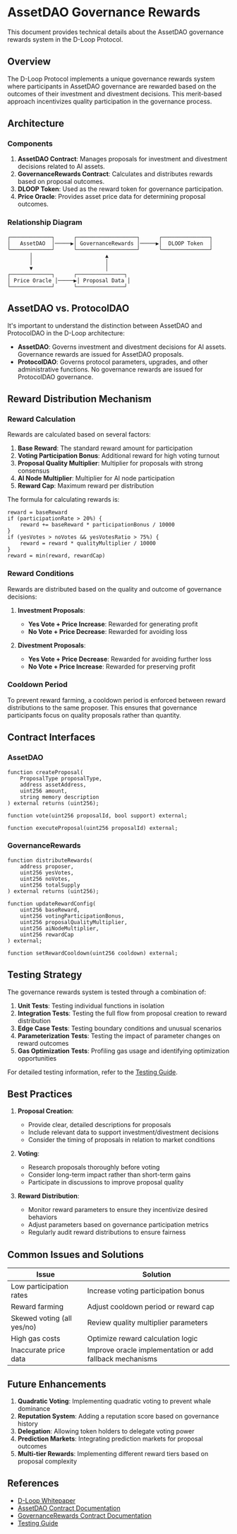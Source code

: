 # AssetDAO Governance Rewards

This document provides technical details about the AssetDAO governance rewards system in the D-Loop Protocol.

## Overview

The D-Loop Protocol implements a unique governance rewards system where participants in AssetDAO governance are rewarded based on the outcomes of their investment and divestment decisions. This merit-based approach incentivizes quality participation in the governance process.

## Architecture

### Components

1. **AssetDAO Contract**: Manages proposals for investment and divestment decisions related to AI assets.
2. **GovernanceRewards Contract**: Calculates and distributes rewards based on proposal outcomes.
3. **DLOOP Token**: Used as the reward token for governance participation.
4. **Price Oracle**: Provides asset price data for determining proposal outcomes.

### Relationship Diagram

```
┌─────────────┐      ┌───────────────────┐      ┌───────────────┐
│   AssetDAO  │─────▶│ GovernanceRewards │─────▶│  DLOOP Token  │
└─────────────┘      └───────────────────┘      └───────────────┘
       │                       ▲
       │                       │
       ▼                       │
┌─────────────┐      ┌───────────────┐
│ Price Oracle │─────▶│ Proposal Data │
└─────────────┘      └───────────────┘
```

## AssetDAO vs. ProtocolDAO

It's important to understand the distinction between AssetDAO and ProtocolDAO in the D-Loop architecture:

- **AssetDAO**: Governs investment and divestment decisions for AI assets. Governance rewards are issued for AssetDAO proposals.
- **ProtocolDAO**: Governs protocol parameters, upgrades, and other administrative functions. No governance rewards are issued for ProtocolDAO governance.

## Reward Distribution Mechanism

### Reward Calculation

Rewards are calculated based on several factors:

1. **Base Reward**: The standard reward amount for participation
2. **Voting Participation Bonus**: Additional reward for high voting turnout
3. **Proposal Quality Multiplier**: Multiplier for proposals with strong consensus
4. **AI Node Multiplier**: Multiplier for AI node participation
5. **Reward Cap**: Maximum reward per distribution

The formula for calculating rewards is:

```
reward = baseReward
if (participationRate > 20%) {
    reward += baseReward * participationBonus / 10000
}
if (yesVotes > noVotes && yesVotesRatio > 75%) {
    reward = reward * qualityMultiplier / 10000
}
reward = min(reward, rewardCap)
```

### Reward Conditions

Rewards are distributed based on the quality and outcome of governance decisions:

1. **Investment Proposals**:
   - **Yes Vote + Price Increase**: Rewarded for generating profit
   - **No Vote + Price Decrease**: Rewarded for avoiding loss

2. **Divestment Proposals**:
   - **Yes Vote + Price Decrease**: Rewarded for avoiding further loss
   - **No Vote + Price Increase**: Rewarded for preserving profit

### Cooldown Period

To prevent reward farming, a cooldown period is enforced between reward distributions to the same proposer. This ensures that governance participants focus on quality proposals rather than quantity.

## Contract Interfaces

### AssetDAO

```solidity
function createProposal(
    ProposalType proposalType,
    address assetAddress,
    uint256 amount,
    string memory description
) external returns (uint256);

function vote(uint256 proposalId, bool support) external;

function executeProposal(uint256 proposalId) external;
```

### GovernanceRewards

```solidity
function distributeRewards(
    address proposer,
    uint256 yesVotes,
    uint256 noVotes,
    uint256 totalSupply
) external returns (uint256);

function updateRewardConfig(
    uint256 baseReward,
    uint256 votingParticipationBonus,
    uint256 proposalQualityMultiplier,
    uint256 aiNodeMultiplier,
    uint256 rewardCap
) external;

function setRewardCooldown(uint256 cooldown) external;
```

## Testing Strategy

The governance rewards system is tested through a combination of:

1. **Unit Tests**: Testing individual functions in isolation
2. **Integration Tests**: Testing the full flow from proposal creation to reward distribution
3. **Edge Case Tests**: Testing boundary conditions and unusual scenarios
4. **Parameterization Tests**: Testing the impact of parameter changes on reward outcomes
5. **Gas Optimization Tests**: Profiling gas usage and identifying optimization opportunities

For detailed testing information, refer to the [Testing Guide](/docs/testing/TESTING_GUIDE.md#assetdao-governance-rewards-testing).

## Best Practices

1. **Proposal Creation**:
   - Provide clear, detailed descriptions for proposals
   - Include relevant data to support investment/divestment decisions
   - Consider the timing of proposals in relation to market conditions

2. **Voting**:
   - Research proposals thoroughly before voting
   - Consider long-term impact rather than short-term gains
   - Participate in discussions to improve proposal quality

3. **Reward Distribution**:
   - Monitor reward parameters to ensure they incentivize desired behaviors
   - Adjust parameters based on governance participation metrics
   - Regularly audit reward distributions to ensure fairness

## Common Issues and Solutions

| Issue | Solution |
|-------|----------|
| Low participation rates | Increase voting participation bonus |
| Reward farming | Adjust cooldown period or reward cap |
| Skewed voting (all yes/no) | Review quality multiplier parameters |
| High gas costs | Optimize reward calculation logic |
| Inaccurate price data | Improve oracle implementation or add fallback mechanisms |

## Future Enhancements

1. **Quadratic Voting**: Implementing quadratic voting to prevent whale dominance
2. **Reputation System**: Adding a reputation score based on governance history
3. **Delegation**: Allowing token holders to delegate voting power
4. **Prediction Markets**: Integrating prediction markets for proposal outcomes
5. **Multi-tier Rewards**: Implementing different reward tiers based on proposal complexity

## References

- [D-Loop Whitepaper](/d-loop-whitepaper.md)
- [AssetDAO Contract Documentation](/docs/contracts/AssetDAO.md)
- [GovernanceRewards Contract Documentation](/docs/contracts/GovernanceRewards.md)
- [Testing Guide](/docs/testing/TESTING_GUIDE.md)
